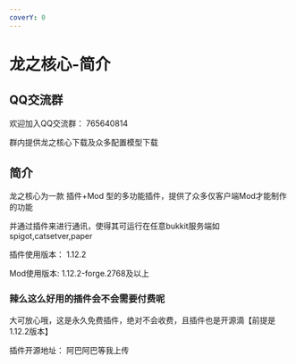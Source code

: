 ```yaml
---
coverY: 0
---
```


# 龙之核心-简介

## QQ交流群

欢迎加入QQ交流群： 765640814

群内提供龙之核心下载及众多配置模型下载

## 简介

龙之核心为一款 插件+Mod 型的多功能插件，提供了众多仅客户端Mod才能制作的功能

并通过插件来进行通讯，使得其可运行在任意bukkit服务端如spigot,catsetver,paper

插件使用版本： 1.12.2

Mod使用版本:   1.12.2-forge.2768及以上

### 辣么这么好用的插件会不会需要付费呢

大可放心哦，这是永久免费插件，绝对不会收费，且插件也是开源滴【前提是1.12.2版本】

插件开源地址： 阿巴阿巴等我上传
